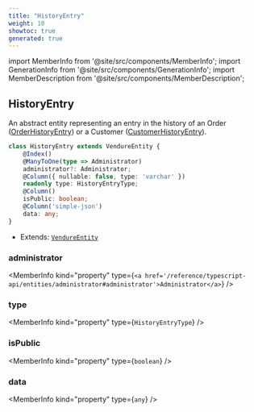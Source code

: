 ```yaml
---
title: "HistoryEntry"
weight: 10
showtoc: true
generated: true
---
```

<!-- This file was generated from the Vendure source. Do not modify. Instead, re-run the "docs:build" script -->
import MemberInfo from '@site/src/components/MemberInfo';
import GenerationInfo from '@site/src/components/GenerationInfo';
import MemberDescription from '@site/src/components/MemberDescription';


## HistoryEntry

<GenerationInfo sourceFile="packages/core/src/entity/history-entry/history-entry.entity.ts" sourceLine="14" packageName="@vendure/core" />

An abstract entity representing an entry in the history of an Order (<a href='/reference/typescript-api/entities/order-history-entry#orderhistoryentry'>OrderHistoryEntry</a>)
or a Customer (<a href='/reference/typescript-api/entities/customer-history-entry#customerhistoryentry'>CustomerHistoryEntry</a>).

```ts title="Signature"
class HistoryEntry extends VendureEntity {
    @Index()
    @ManyToOne(type => Administrator)
    administrator?: Administrator;
    @Column({ nullable: false, type: 'varchar' })
    readonly type: HistoryEntryType;
    @Column()
    isPublic: boolean;
    @Column('simple-json')
    data: any;
}
```
* Extends: <code><a href='/reference/typescript-api/entities/vendure-entity#vendureentity'>VendureEntity</a></code>



<div className="members-wrapper">

### administrator

<MemberInfo kind="property" type={`<a href='/reference/typescript-api/entities/administrator#administrator'>Administrator</a>`}   />


### type

<MemberInfo kind="property" type={`HistoryEntryType`}   />


### isPublic

<MemberInfo kind="property" type={`boolean`}   />


### data

<MemberInfo kind="property" type={`any`}   />




</div>
